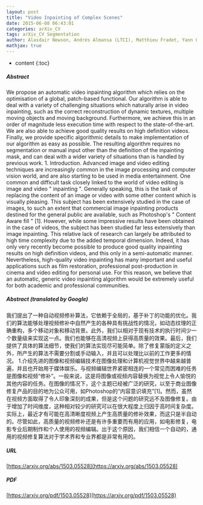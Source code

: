 ```yaml
---
layout: post
title: "Video Inpainting of Complex Scenes"
date: 2015-06-08 06:43:01
categories: arXiv_CV
tags: arXiv_CV Segmentation
author: Alasdair Newson, Andrés Almansa (LTCI), Matthieu Fradet, Yann Gousseau, Patrick Pérez
mathjax: true
---
```


* content
{:toc}

##### Abstract
We propose an automatic video inpainting algorithm which relies on the optimisation of a global, patch-based functional. Our algorithm is able to deal with a variety of challenging situations which naturally arise in video inpainting, such as the correct reconstruction of dynamic textures, multiple moving objects and moving background. Furthermore, we achieve this in an order of magnitude less execution time with respect to the state-of-the-art. We are also able to achieve good quality results on high definition videos. Finally, we provide specific algorithmic details to make implementation of our algorithm as easy as possible. The resulting algorithm requires no segmentation or manual input other than the definition of the inpainting mask, and can deal with a wider variety of situations than is handled by previous work. 1. Introduction. Advanced image and video editing techniques are increasingly common in the image processing and computer vision world, and are also starting to be used in media entertainment. One common and difficult task closely linked to the world of video editing is image and video " inpainting ". Generally speaking, this is the task of replacing the content of an image or video with some other content which is visually pleasing. This subject has been extensively studied in the case of images, to such an extent that commercial image inpainting products destined for the general public are available, such as Photoshop's " Content Aware fill " [1]. However, while some impressive results have been obtained in the case of videos, the subject has been studied far less extensively than image inpainting. This relative lack of research can largely be attributed to high time complexity due to the added temporal dimension. Indeed, it has only very recently become possible to produce good quality inpainting results on high definition videos, and this only in a semi-automatic manner. Nevertheless, high-quality video inpainting has many important and useful applications such as film restoration, professional post-production in cinema and video editing for personal use. For this reason, we believe that an automatic, generic video inpainting algorithm would be extremely useful for both academic and professional communities.

##### Abstract (translated by Google)
我们提出了一种自动视频修补算法，它依赖于全局的，基于补丁的功能的优化。我们的算法能够处理视频修补中自然产生的各种具有挑战性的情况，如动态纹理的正确重构，多个移动对象和移动背景。此外，我们以相对于现有技术的执行时间少一个数量级来实现这一点。我们也能够在高清视频上获得高质量的效果。最后，我们提供了具体的算法细节，使我们的算法实现尽可能简单。除了修复蒙版的定义之外，所产生的算法不需要分割或手动输入，并且可以处理比以前的工作更多的情况。 1.介绍先进的图像和视频编辑技术在图像处理和计算机视觉世界中越来越普遍，并且也开始用于媒体娱乐。与视频编辑世界紧密相连的一个常见而困难的任务是图像和视频“修补”。一般来说，这是将图像或视频内容替换为视觉上令人愉悦的其他内容的任务。在图像的情况下，这个主题已经被广泛的研究，以至于商业图像修复产品的目的地为公众可用，如Photoshop的“内容意识填充”[1]。然而，虽然在视频方面取得了令人印象深刻的成果，但是这个问题的研究远不及图像修复。由于增加了时间维度，这种相对较少的研究可以在很大程度上归因于高时间复杂度。实际上，最近才有可能在高清晰度视频上产生高质量的修补效果，而这只是半自动的。尽管如此，高质量的视频修补还是有许多重要而有用的应用，如电影修复，电影专业后期制作和个人使用的视频编辑。出于这个原因，我们相信一个自动的，通用的视频修复算法对于学术界和专业界都是非常有用的。

##### URL
[https://arxiv.org/abs/1503.05528](https://arxiv.org/abs/1503.05528)

##### PDF
[https://arxiv.org/pdf/1503.05528](https://arxiv.org/pdf/1503.05528)

